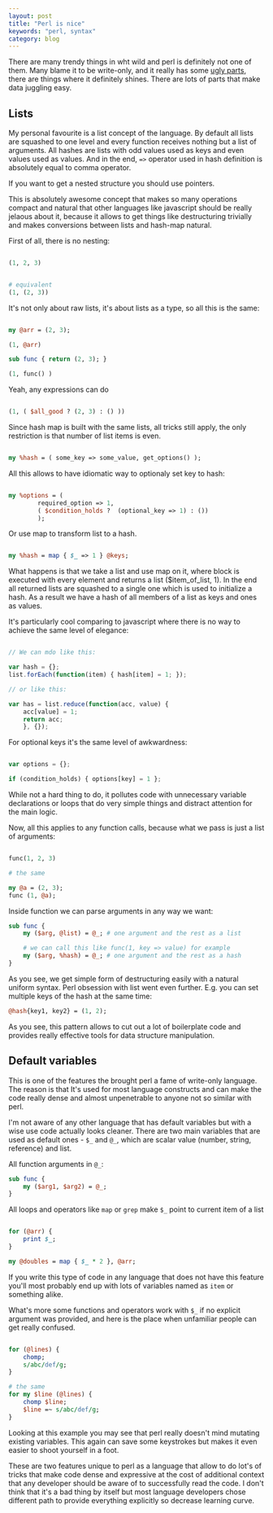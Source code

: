 ```yaml
---
layout: post
title: "Perl is nice"
keywords: "perl, syntax"
category: blog
---
```


There are many trendy things in wht wild and perl is definitely not one of them.
Many blame it to be write-only, and it really has some [ugly parts](http://stackoverflow.com/questions/35227290/determining-if-a-perl-scalar-is-a-string-or-integer),
there are things where it definitely shines. There are lots of parts that make
data juggling easy.

## Lists

My personal favourite is a list concept of the language. By default all lists are squashed
to one level and every function receives nothing but a list of arguments. All hashes are lists
with odd values used as keys and even values used as values. And in the end,
`=>` operator used in hash definition is absolutely equal to comma operator.

If you want to get a nested structure you should use pointers.

This is absolutely awesome concept that makes so many operations compact and natural that
other languages like javascript should be really jelaous about it, because it allows to get
things like destructuring trivially and makes conversions between lists and hash-map natural.

First of all, there is no nesting:

```perl

(1, 2, 3)


# equivalent
(1, (2, 3))
```

It's not only about raw lists, it's about lists as a type, so all this is the same:

```perl

my @arr = (2, 3);

(1, @arr)

sub func { return (2, 3); }

(1, func() )

```

Yeah, any expressions can do

```perl

(1, ( $all_good ? (2, 3) : () ))

```

Since hash map is built with the same lists, all tricks still apply, the only restriction is
that number of list items is even.

```perl

my %hash = ( some_key => some_value, get_options() );

```

All this allows to have idiomatic way to optionaly set key to hash:

```perl

my %options = (
        required_option => 1,
        ( $condition_holds ?  (optional_key => 1) : ())
        );

```

Or use map to transform list to a hash.

```perl

my %hash = map { $_ => 1 } @keys;

```

What happens is that we take a list and use map on it, where block is executed with every
element and returns a list ($item_of_list, 1). In the end all returned lists are squashed
to a single one which is used to initialize a hash. As a result we have a hash of all members
of a list as keys and ones as values.

It's particularly cool comparing to javascript where there is no way to achieve the same level
of elegance:

```javascript

// We can mdo like this:

var hash = {};
list.forEach(function(item) { hash[item] = 1; });

// or like this:

var has = list.reduce(function(acc, value) {
    acc[value] = 1;
    return acc;
    }, {});
```

For optional keys it's the same level of awkwardness:

```javascript

var options = {};

if (condition_holds) { options[key] = 1 };
```

While not a hard thing to do, it pollutes code with unnecessary variable declarations or loops
that do very simple things and distract attention for the main logic.

Now, all this applies to any function calls, because what we pass is just a list of arguments:

```perl

func(1, 2, 3)

# the same

my @a = (2, 3);
func (1, @a);
```

Inside function we can parse arguments in any way we want:

```perl
sub func {
    my ($arg, @list) = @_; # one argument and the rest as a list

    # we can call this like func(1, key => value) for example
    my ($arg, %hash) = @_; # one argument and the rest as a hash
}
```

As you see, we get simple form of destructuring easily with a natural
uniform syntax. Perl obsession with list went even further. E.g. you can
set multiple keys of the hash at the same time:

```perl
@hash{key1, key2} = (1, 2);
```

As you see, this pattern allows to cut out a lot of boilerplate code and
provides really effective tools for data structure manipulation.

## Default variables

This is one of the features the brought perl a fame of write-only language. The reason is that
It's used for most language constructs and can make the code really dense and almost unpenetrable
to anyone not so similar with perl.

I'm not aware of any other language that has default variables but with a wise use code actually looks
cleaner. There are two main variables that are used as default ones - ```$_``` and ```@_```, which are
scalar value (number, string, reference) and list.

All function arguments in `@_`:

```perl
sub func {
    my ($arg1, $arg2) = @_;
}
```

All loops and operators like `map` or `grep` make `$_` point to current item of a list

```perl

for (@arr) {
    print $_;
}

my @doubles = map { $_ * 2 }, @arr;
```

If you write this type of code in any language that does not have this feature you'll most probably end up with lots
of variables named as `item` or something alike.

What's more some functions and operators work with `$_` if no explicit argument was provided, and here is the place
when unfamiliar people can get really confused.


```perl

for (@lines) {
    chomp;
    s/abc/def/g;
}

# the same
for my $line (@lines) {
    chomp $line;
    $line =~ s/abc/def/g;
}
```

Looking at this example you may see that perl really doesn't mind mutating existing variables. This again can save some keystrokes
but makes it even easier to shoot yourself in a foot.


These are two features unique to perl as a language that allow to do lot's of tricks that make code dense and expressive at the cost
of additional context that any developer should be aware of to successfully read the code. I don't think that it's a bad thing by
itself but most language developers chose different path to provide everything explicitly so decrease learning curve.
